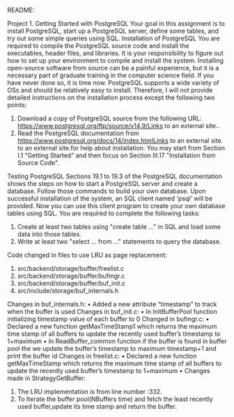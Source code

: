 README:

Project 1. Getting Started with PostgreSQL
Your goal in this assignment is to install PostgreSQL, start up a PostgreSQL server, define some tables, and try out some simple queries using SQL.
Installation of PostgreSQL
You are required to compile the PostgreSQL source code and install the executables, header files, and libraries. It is your responsibility to figure out how to set up your environment to compile and install the system. Installing open-source software from source can be a painful experience, but it is a necessary part of graduate training in the computer science field. If you have never done so, it is time now. PostgreSQL supports a wide variety of OSs and should be relatively easy to install. Therefore, I will not provide detailed instructions on the installation process except the following two points:
1.	Download a copy of PostgreSQL source from the following URL: https://www.postgresql.org/ftp/source/v14.9/Links to an external site..
2.	Read the PostgreSQL documentation from https://www.postgresql.org/docs/14/index.htmlLinks to an external site.  to an external site.for help about installation. You may start from Section I.1 "Getting Started" and then focus on Section III.17 "Installation from Source Code". 
 
Testing PostgreSQL
Sections 19.1 to 19.3 of the PostgreSQL documentation shows the steps on how to start a PostgreSQL server and create a database. Follow those commands to build your own database. Upon successful installation of the system, an SQL client named 'psql' will be provided. Now you can use this client program to create your own database tables using SQL. You are required to complete the following tasks:
1.	Create at least two tables using "create table ..." in SQL and load some data into those tables.
2.	Write at least two "select ... from ..." statements to query the database.



Code changed in files to use LRU as page replacement:
1.	src/backend/storage/buffer/freelist.c
2.	src/backend/storage/buffer/bufmgr.c
3.	src/backend/storage/buffer/buf_init.c
4.	src/include/storage/buf_internals.h


Changes in buf_internals.h:
•	Added a new attribute “timestamp” to track when the buffer is used
Changes in buf_init.c:
•	In InitBufferPool function initializing timestamp value of each buffer to 0
Changed in bufmgr.c:
•	Declared a new function getMaxTimeStamp1  which returns the maximum time stamp of all buffers to update the recently used buffer’s timestamp to 1+maximum
•	In ReadBuffer_common function if the buffer is found in buffer pool the we update the buffer’s timestamp to maximum timestamp+1 and print the buffer id
Changes in freelist.c:
•	Declared a new function getMaxTimeStamp which returns the maximum time stamp of all buffers to update the recently used buffer’s timestamp to 1+maximum
•	Changes made in StrategyGetBuffer:
1.	The LRU implementation is from line number :332.
2.	To Iterate the buffer pool(NBuffers time) and fetch the least recently used buffer,update its time stamp and return the buffer.

